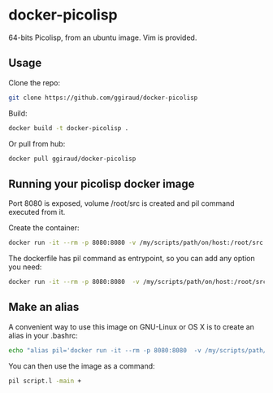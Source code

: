 docker-picolisp
===============

64-bits Picolisp, from an ubuntu image. Vim is provided.

Usage
-----

Clone the repo:

```bash
git clone https://github.com/ggiraud/docker-picolisp
```

Build:

```bash
docker build -t docker-picolisp .
```

Or pull from hub:

```bash
docker pull ggiraud/docker-picolisp
```

Running your picolisp docker image
-------------------------------

Port 8080 is exposed, volume /root/src is created and pil command executed from it.

Create the container:

```bash
docker run -it --rm -p 8080:8080 -v /my/scripts/path/on/host:/root/src ggiraud/docker-picolisp
```

The dockerfile has pil command as entrypoint, so you can add any option you need:

```bash
docker run -it --rm -p 8080:8080  -v /my/scripts/path/on/host:/root/src ggiraud/docker-picolisp script.l -main +
```

Make an alias
-------------

A convenient way to use this image on GNU-Linux or OS X is to create an alias in your .bashrc:

```bash
echo "alias pil='docker run -it --rm -p 8080:8080  -v /my/scripts/path/on/host:/root/src ggiraud/docker-picolisp'" >> ~/.bashrc
```

You can then use the image as a command:

```bash
pil script.l -main +
```
